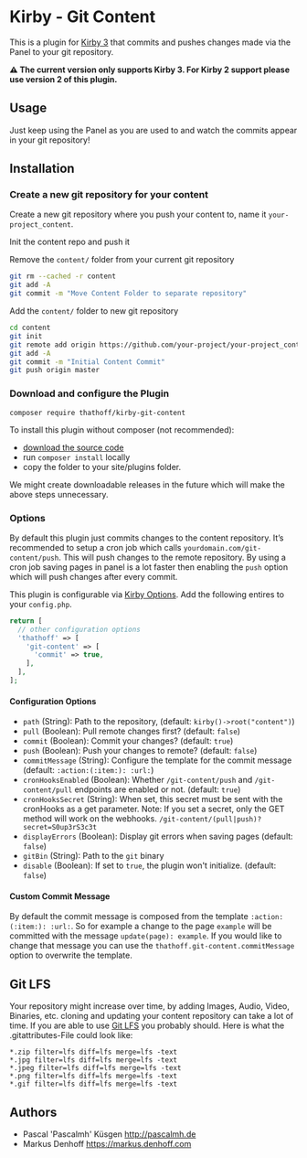 # Kirby - Git Content

This is a plugin for [Kirby 3](http://getkirby.com/) that commits and pushes changes made via the Panel to your git repository.

**⚠️ The current version only supports Kirby 3. For Kirby 2 support please use version 2 of this plugin.**

## Usage

Just keep using the Panel as you are used to and watch the commits appear in your git repository!

## Installation

### Create a new git repository for your content

Create a new git repository where you push your content to, name it `your-project_content`.

Init the content repo and push it

Remove the `content/` folder from your current git repository
```bash
git rm --cached -r content
git add -A
git commit -m "Move Content Folder to separate repository"
```

Add the `content/` folder to new git repository

```bash
cd content
git init
git remote add origin https://github.com/your-project/your-project_content.git
git add -A
git commit -m "Initial Content Commit"
git push origin master
```

### Download and configure the Plugin

`composer require thathoff/kirby-git-content`

To install this plugin without composer (not recommended):

- [download the source code](https://github.com/thathoff/kirby-git-content/archive/master.zip)
- run `composer install` locally
- copy the folder to your site/plugins folder.

We might create downloadable releases in the future which will make the above steps unnecessary.

### Options

By default this plugin just commits changes to the content repository. It’s recommended to setup a cron job
which calls `yourdomain.com/git-content/push`. This will push changes to the remote repository. By using a cron job
saving pages in panel is a lot faster then enabling the `push` option which will push changes after every commit.

This plugin is configurable via [Kirby Options](https://getkirby.com/docs/guide/configuration). Add the
following entires to your `config.php`.

```php
return [
  // other configuration options
  'thathoff' => [
    'git-content' => [
      'commit' => true,
    ],
  ],
];
```

#### Configuration Options

- `path` (String): Path to the repository, (default: `kirby()->root("content")`)
- `pull` (Boolean): Pull remote changes first? (default: `false`)
- `commit` (Boolean): Commit your changes? (default: `true`)
- `push` (Boolean): Push your changes to remote? (default: `false`)
- `commitMessage` (String): Configure the template for the commit message (default: `:action:(:item:): :url:`)
- `cronHooksEnabled` (Boolean): Whether `/git-content/push` and `/git-content/pull` endpoints are enabled or not. (default: `true`)
- `cronHooksSecret` (String): When set, this secret must be sent with the cronHooks as a get parameter.  Note: If you set
  a secret, only the GET method will work on the webhooks.   `/git-content/(pull|push)?secret=S0up3rS3c3t`
- `displayErrors` (Boolean): Display git errors when saving pages (default: `false`)
- `gitBin` (String): Path to the `git` binary
- `disable` (Boolean): If set to `true`, the plugin won't initialize. (default: `false`)

#### Custom Commit Message

By default the commit message is composed from the template `:action:(:item:): :url:`. So for example a change to
the page `example` will be committed with the message `update(page): example`. If you would like to change that
message you can use the `thathoff.git-content.commitMessage` option to overwrite the template.

## Git LFS
Your repository might increase over time, by adding Images, Audio, Video, Binaries, etc.
cloning and updating your content repository can take a lot of time. If you are able to use
[Git LFS](https://git-lfs.github.com/) you probably should. Here is what the .gitattributes-File could look like:

```
*.zip filter=lfs diff=lfs merge=lfs -text
*.jpg filter=lfs diff=lfs merge=lfs -text
*.jpeg filter=lfs diff=lfs merge=lfs -text
*.png filter=lfs diff=lfs merge=lfs -text
*.gif filter=lfs diff=lfs merge=lfs -text
```

## Authors

- Pascal 'Pascalmh' Küsgen <http://pascalmh.de>
- Markus Denhoff <https://markus.denhoff.com>
